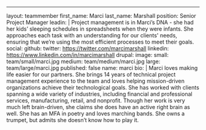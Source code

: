 ---
layout: teammember
first_name: Marci
last_name: Marshall
position: Senior Project Manager
leadin: |
  Project management is in Marci’s DNA - she had her kids’ sleeping schedules in spreadsheets when they were infants. She approaches each task with an understanding for our clients' needs, ensuring that we’re using the most efficient processes to meet their goals.
social:
  github:
  twitter: https://twitter.com/marcimarshall
  linkedin: https://www.linkedin.com/in/marcimarshall
  drupal:
image:
  small: team/small/marci.jpg
  medium: team/medium/marci.jpg
  large: team/large/marci.jpg
published: false
name: marci
bio: |
 Marci loves making life easier for our partners. She brings 14 years of technical project management experience to the team and loves helping mission-driven organizations achieve their technological goals. She has worked with clients spanning a wide variety of industries, including financial and professional services, manufacturing, retail, and nonprofit. Though her work is very much left brain-driven, she claims she does have an active right brain as well. She has an MFA in poetry and loves marching bands. She owns a trumpet, but admits she doesn’t know how to play it.
